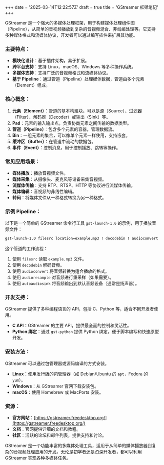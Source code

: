 +++
date = '2025-03-14T12:22:57Z'
draft = true
title = 'GStreamer 框架笔记'
+++

GStreamer 是一个强大的多媒体处理框架，用于构建媒体处理组件图（Pipeline），从简单的音视频播放到复杂的音视频混合、非线编处理等。它支持多种媒体格式和流媒体协议，开发者可以通过编写插件来扩展其功能。

### 主要特点：
- **模块化设计**：基于插件架构，易于扩展。
- **跨平台支持**：支持 Linux、macOS、Windows 等多种操作系统。
- **多媒体支持**：支持广泛的音视频格式和流媒体协议。
- **基于 Pipeline**：通过管道（Pipeline）处理媒体数据，管道由多个元素（Element）组成。

### 核心概念：
1. **元素（Element）**：管道的基本构建块，可以是源（Source）、过滤器（Filter）、解码器（Decoder）或输出（Sink）等。
2. **Pad**：元素的输入输出点，负责协商元素之间传输的数据类型。
3. **管道（Pipeline）**：包含多个元素的容器，管理数据流。
4. **Bin**：一组元素的集合，可以像单个元素一样使用，支持嵌套。
5. **缓冲区（Buffer）**：在管道中流动的数据包。
6. **事件（Event）**：控制消息，用于控制播放、跳转等操作。

### 常见应用场景：
- **媒体播放**：播放音视频文件。
- **媒体采集**：从摄像头、麦克风等设备采集音视频。
- **流媒体传输**：支持 RTP、RTSP、HTTP 等协议进行流媒体传输。
- **媒体编辑**：音视频的非线性编辑。
- **转码**：将媒体文件从一种格式转换为另一种格式。

### 示例 Pipeline：
以下是一个简单的 GStreamer 命令行工具 `gst-launch-1.0` 的示例，用于播放音频文件：

```bash
gst-launch-1.0 filesrc location=example.mp3 ! decodebin ! audioconvert ! audioresample ! autoaudiosink
```

这个管道的工作流程：
1. 使用 `filesrc` 读取 `example.mp3` 文件。
2. 使用 `decodebin` 解码音频。
3. 使用 `audioconvert` 将音频转换为适合播放的格式。
4. 使用 `audioresample` 对音频进行重采样（如果需要）。
5. 使用 `autoaudiosink` 将音频输出到默认音频设备（通常是扬声器）。

### 开发支持：
GStreamer 提供了多种编程语言的 API，包括 C、Python 等，适合不同开发者使用。

- **C API**：GStreamer 的主要 API，提供最全面的控制和灵活性。
- **Python 绑定**：通过 `gst-python` 提供 Python 绑定，便于脚本编写和快速原型开发。

### 安装方法：
GStreamer 可以通过包管理器或源码编译的方式安装。

- **Linux**：使用发行版的包管理器（如 Debian/Ubuntu 的 `apt`，Fedora 的 `yum`）。
- **Windows**：从 GStreamer 官网下载安装包。
- **macOS**：使用 Homebrew 或 MacPorts 安装。

### 资源：
- **官方网站**：[https://gstreamer.freedesktop.org/](https://gstreamer.freedesktop.org/)
- **文档**：官网提供详细的文档和教程。
- **社区**：活跃的论坛和邮件列表，提供支持和讨论。

GStreamer 是一个功能丰富的多媒体处理工具，适用于从简单的媒体播放器到复杂的音视频处理应用的开发。无论是初学者还是资深开发者，都可以利用 GStreamer 实现各种多媒体任务。